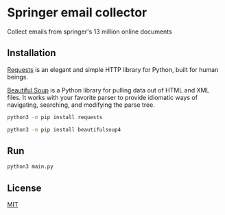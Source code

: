 # Springer email collector

Collect emails from springer's 13 million online documents

## Installation

[Requests](https://requests.readthedocs.io/) is an elegant and simple HTTP library for Python, built for human beings.  
 

[Beautiful Soup](https://www.crummy.com/software/BeautifulSoup/bs4/doc/) is a Python library for pulling data out of HTML and XML files. It works with your favorite parser to provide idiomatic ways of navigating, searching, and modifying the parse tree.

```bash
python3 -m pip install requests
```
```bash
python3 -m pip install beautifulsoup4
```

## Run
```bash
python3 main.py
```

## License
[MIT](https://choosealicense.com/licenses/mit/)
